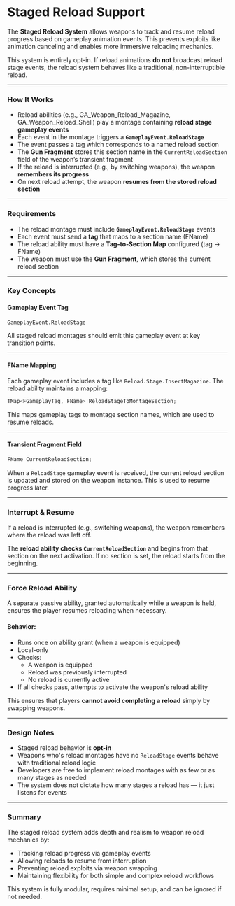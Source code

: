 # Staged Reload Support

The **Staged Reload System** allows weapons to track and resume reload progress based on gameplay animation events. This prevents exploits like animation canceling and enables more immersive reloading mechanics.

This system is entirely opt-in. If reload animations **do not** broadcast reload stage events, the reload system behaves like a traditional, non-interruptible reload.

***

### How It Works

* Reload abilities (e.g., GA\_Weapon\_Reload\_Magazine, GA\_Weapon\_Reload\_Shell) play a montage containing **reload stage gameplay events**
* Each event in the montage triggers a **`GameplayEvent.ReloadStage`**
* The event passes a tag which corresponds to a named reload section
* The **Gun Fragment** stores this section name in the `CurrentReloadSection` field of the weapon’s transient fragment
* If the reload is interrupted (e.g., by switching weapons), the weapon **remembers its progress**
* On next reload attempt, the weapon **resumes from the stored reload section**

***

### Requirements

* The reload montage must include **`GameplayEvent.ReloadStage`** events
* Each event must send a **tag** that maps to a section name (FName)
* The reload ability must have a **Tag-to-Section Map** configured (tag → FName)
* The weapon must use the **Gun Fragment**, which stores the current reload section

***

### Key Concepts

#### Gameplay Event Tag

```plaintext
GameplayEvent.ReloadStage
```

All staged reload montages should emit this gameplay event at key transition points.

***

#### FName Mapping

Each gameplay event includes a tag like `Reload.Stage.InsertMagazine`. The reload ability maintains a mapping:

```cpp
TMap<FGameplayTag, FName> ReloadStageToMontageSection;
```

This maps gameplay tags to montage section names, which are used to resume reloads.

***

#### Transient Fragment Field

```cpp
FName CurrentReloadSection;
```

When a `ReloadStage` gameplay event is received, the current reload section is updated and stored on the weapon instance. This is used to resume progress later.

***

### Interrupt & Resume

If a reload is interrupted (e.g., switching weapons), the weapon remembers where the reload was left off.

The **reload ability checks `CurrentReloadSection`** and begins from that section on the next activation. If no section is set, the reload starts from the beginning.

***

### Force Reload Ability

A separate passive ability, granted automatically while a weapon is held, ensures the player resumes reloading when necessary.

#### Behavior:

* Runs once on ability grant (when a weapon is equipped)
* Local-only
* Checks:
  * A weapon is equipped
  * Reload was previously interrupted
  * No reload is currently active
* If all checks pass, attempts to activate the weapon's reload ability

This ensures that players **cannot avoid completing a reload** simply by swapping weapons.

***

### Design Notes

* Staged reload behavior is **opt-in**
* Weapons who's reload montages have no `ReloadStage` events behave with traditional reload logic
* Developers are free to implement reload montages with as few or as many stages as needed
* The system does not dictate how many stages a reload has — it just listens for events

***

### Summary

The staged reload system adds depth and realism to weapon reload mechanics by:

* Tracking reload progress via gameplay events
* Allowing reloads to resume from interruption
* Preventing reload exploits via weapon swapping
* Maintaining flexibility for both simple and complex reload workflows

This system is fully modular, requires minimal setup, and can be ignored if not needed.
